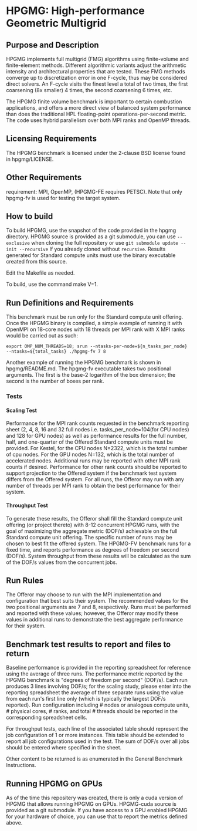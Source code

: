 # HPGMG:  High-performance Geometric Multigrid

## Purpose and Description

HPGMG implements full multigrid (FMG) algorithms using finite-volume and finite-element methods. Different algorithmic variants adjust the arithmetic intensity and architectural properties that are tested. These FMG methods converge up to discretization error in one F-cycle, thus may be considered direct solvers. An F-cycle visits the finest level a total of two times, the first coarsening (8x smaller) 4 times, the second coarsening 6 times, etc.

The HPGMG finite volume benchmark is important to certain combustion applications, and offers a more direct view of balanced system performance than does the traditional HPL floating-point operations-per-second metric. 
The code uses hybrid parallelism over both MPI ranks and OpenMP threads.




## Licensing Requirements

The HPGMG benchmark is licensed under the 2-clause BSD license found in hpgmg/LICENSE.

## Other Requirements

requirement: MPI, OpenMP, (HPGMG-FE requires PETSC).
Note that only hpgmg-fv is used for testing the target system.

## How to build

To build HPGMG, use the snapshot of the code provided in the hpgmg directory.
HPGMG source is provided as a git submodule, you can use `--exclusive` when cloning the full repositery or use `git submodule update --init --recursive` If you already cloned without `recursive`.
Results generated for Standard compute units must use the binary executable created from this source.

Edit the Makefile as needed.

To build, use the command make V=1.

## Run Definitions and Requirements

This benchmark must be run only for the Standard compute unit offering.
Once the HPGMG binary is compiled, a simple example of running it with OpenMPI on 18-core nodes with 18 threads per MPI rank with X MPI ranks would be carried out as such:

`
export OMP_NUM_THREADS=18;
srun --ntasks-per-node=${n_tasks_per_node} --ntasks=${total_tasks} ./hpgmg-fv 7 8
`

Another example of running the HPGMG benchmark is shown in hpgmg/README.md. 
The hpgmg-fv executable takes two positional arguments. 
The first is the base-2 logarithm of the box dimension; 
the second is the number of boxes per rank. 

### Tests

#### Scaling Test

Performance for the MPI rank counts requested in the benchmark reporting sheet (2, 4, 8, 16 and 32 full nodes i.e. tasks_per_node=104(for CPU nodes) and 128 for GPU nodes) as well as performance results for the full number, half, and one-quarter of the Offered Standard compute units must be provided. 
For Kestel, for the CPU nodes N=2322, which is the total number of cpu nodes. 
For the GPU nodes N=132, which is the total number of accelerated nodes. 
Additional runs may be reported with other MPI rank counts if desired. 
Performance for other rank counts should be reported to support projection to the Offered system if the benchmark test system differs from the Offered system. 
For all runs, the Offeror may run with any number of threads per MPI rank to obtain the best performance for their system.

#### Throughput Test

To generate these results, the Offeror shall fill the Standard compute unit offering (or project thereto) with 8-12 concurrent HPGMG runs, with the goal of maximizing the aggregate metric (DOF/s) achievable on the full Standard compute unit offering. 
The specific number of runs may be chosen to best fit the offered system. 
The HPGMG-FV benchmark runs for a fixed time, and reports performance as degrees of freedom per second (DOF/s). 
System throughput from these results will be calculated as the sum of the DOF/s values from the concurrent jobs.

## Run Rules

The Offeror may choose to run with the MPI implementation and configuration that best suits their system. 
The recommended values for the two positional arguments are 7 and 8, respectively. 
Runs must be performed and reported with these values; 
however, the Offeror may modify these values in additional runs to demonstrate the best aggregate performance for their system.

## Benchmark test results to report and files to return

Baseline performance is provided in the reporting spreadsheet for reference using the average of three runs. 
The performance metric reported by the HPGMG benchmark is "degrees of freedom per second" (DOF/s). 
Each run produces 3 lines involving DOF/s; 
for the scaling study, please enter into the reporting spreadsheet the average of three separate runs using the value from each run's first line only (which is typically the largest DOF/s reported). 
Run configuration including # nodes or analogous compute units, # physical cores, # ranks, and total # threads should be reported in the corresponding spreadsheet cells.

For throughput tests, each line of the associated table should represent the job configuration of 1 or more instances. 
This table should be extended to report all job configurations used in the test. 
The sum of DOF/s over all jobs should be entered where specified in the sheet.

Other content to be returned is as enumerated in the General Benchmark Instructions.


## Running HPGMG on GPUs 

As of the time this repositery was created, there is only a cuda version of HPGMG that allows running HPGMG on GPUs. 
HPGMG-cuda source is provided as a git submodule. 
If you have access to a GPU enabled HPGMG for your hardware of choice, you can use that to report the metrics defined above. 

